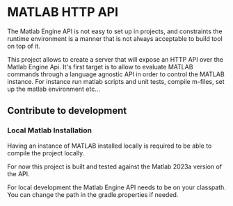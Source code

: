 # MATLAB HTTP API

The Matlab Engine API is not easy to set up in projects, and constraints the runtime environment is a manner that is not always acceptable to build tool on top of it.

This project allows to create a server that will expose an HTTP API over the Matlab Engine Api. It's first target is to allow to evaluate MATLAB commands through a language agnostic API in order to control the MATLAB instance. For instance run matlab scripts and unit tests, compile m-files, set up the matlab environment etc...

## Contribute to development

### Local Matlab Installation

Having an instance of MATLAB installed locally is required to be able to compile the project locally.

For now this project is built and tested against the Matlab 2023a version of the API.

For local development the Matlab Engine API needs to be on your classpath. You can change the path in the gradle.properties if needed.
